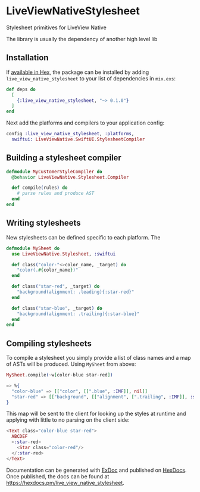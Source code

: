 # LiveViewNativeStylesheet

Stylesheet primitives for LiveView Native

The library is usually the dependency of another high level lib

## Installation

If [available in Hex](https://hex.pm/docs/publish), the package can be installed
by adding `live_view_native_stylesheet` to your list of dependencies in `mix.exs`:

```elixir
def deps do
  [
    {:live_view_native_stylesheet, "~> 0.1.0"}
  ]
end
```

Next add the platforms and compilers to your application config:

```elixir
config :live_view_native_stylesheet, :platforms, 
  swiftui: LiveViewNative.SwiftUI.StylesheetCompiler
```

## Building a stylesheet compiler

```elixir
defmodule MyCustomerStyleCompiler do
  @behavior LiveViewNative.Stylesheet.Compiler

  def compile(rules) do
    # parse rules and produce AST
  end
end
```

## Writing stylesheets

New stylesheets can be defined specific to each platform. The 

```elixir
defmodule MySheet do
  use LiveViewNative.Stylesheet, :swiftui

  def class("color-"<>color_name, _target) do
    "color(.#{color_name})"
  end

  def class("star-red", _target) do
    "background(alignment: .leading){:star-red}"
  end

  def class("star-blue", _target) do
    "background(alignment: .trailing){:star-blue}"
  end
end
```

## Compiling stylesheets

To compile a stylesheet you simply provide a list of class names and a map of ASTs will be produced. Using `MySheet` from above:

```elixir
MySheet.compile(~w[color-blue star-red])

=> %{
  "color-blue" => [["color", [[".blue", :IMF]], nil]]
  "star-red" => [["background", [["alignment", [".trailing", :IMF]], :star-red]]
}
```

This map will be sent to the client for looking up the styles at runtime and applying with little to no parsing on the client side:

```heex
<Text class="color-blue star-red">
  ABCDEF
  <:star-red>
    <Star class="color-red"/>
  </:star-red>
</Text>
```

Documentation can be generated with [ExDoc](https://github.com/elixir-lang/ex_doc)
and published on [HexDocs](https://hexdocs.pm). Once published, the docs can
be found at <https://hexdocs.pm/live_view_native_stylesheet>.

